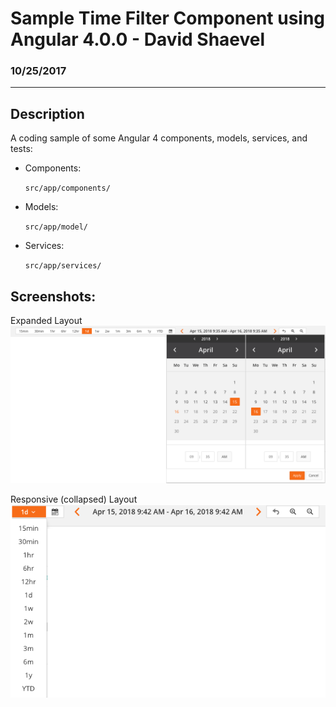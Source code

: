 # Sample Time Filter Component using Angular 4.0.0 - David Shaevel

### 10/25/2017

---

## Description
A coding sample of some Angular 4 components, models, services, and tests:

* Components:

  `src/app/components/`

* Models:

  `src/app/model/`

* Services:

  `src/app/services/`

## Screenshots:

Expanded Layout
![Screenshot of Time Filter Component](./time-filter-component.png)

Responsive (collapsed) Layout
![Screenshot of Responsive Time Filter Component](./time-filter-component-responsive.png)